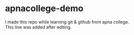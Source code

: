 # apnacollege-demo
I made this repo while learning git &amp; github from apna college.
<br>
This line was added after editing.
